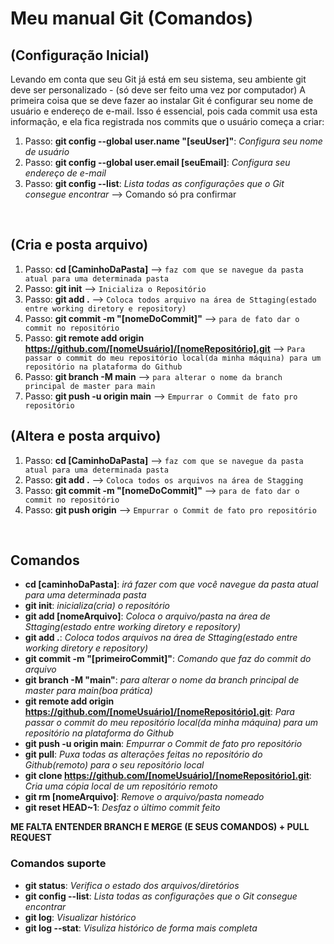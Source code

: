 # Meu manual Git (Comandos)

## (Configuração Inicial)
Levando em conta que seu Git já está em seu sistema, seu ambiente git deve ser personalizado - (só deve ser feito uma vez por computador)
A primeira coisa que se deve fazer ao instalar Git é configurar seu nome de usuário e endereço de e-mail. Isso é essencial, pois cada commit usa esta informação, e ela fica registrada nos commits que o usuário começa a criar:
1. Passo: **git config --global user.name "[seuUser]"**: *Configura seu nome de usuário*
2. Passo: **git config --global user.email [seuEmail]**: *Configura seu endereço de e-mail*
3. Passo: **git config --list**: *Lista todas as configurações que o Git consegue encontrar* --> Comando só pra confirmar

&nbsp;

## (Cria e posta arquivo)
1. Passo: **cd [CaminhoDaPasta]** --> `faz com que se navegue da pasta atual para uma determinada pasta` 
2. Passo: **git init** --> `Inicializa o Repositório`
3. Passo: **git add .** --> `Coloca todos arquivo na área de Sttaging(estado entre working diretory e repository)`
4. Passo: **git commit -m "[nomeDoCommit]"** --> `para de fato dar o commit no repositório`
5. Passo: **git remote add origin https://github.com/[nomeUsuário]/[nomeRepositório].git** --> `Para passar o commit do meu repositório local(da minha máquina) para um repositório na plataforma do Github`
6. Passo: **git branch -M main** --> `para alterar o nome da branch principal de master para main`
7. Passo: **git push -u origin main** --> `Empurrar o Commit de fato pro repositório`


## (Altera e posta arquivo)
1. Passo: **cd [CaminhoDaPasta]** --> `faz com que se navegue da pasta atual para uma determinada pasta`
2. Passo: **git add .** --> `Coloca todos os arquivos na área de Stagging`
3. Passo: **git commit -m "[nomeDoCommit]"** --> `para de fato dar o commit no repositório`
4. Passo: **git push origin** --> `Empurrar o Commit de fato pro repositório`

&nbsp;

## Comandos
- **cd [caminhoDaPasta]**: *irá fazer com que você navegue da pasta atual para uma determinada pasta*
- **git init**: *inicializa(cria) o repositório*
- **git add [nomeArquivo]**: *Coloca o arquivo/pasta na área de Sttaging(estado entre working diretory e repository)*
- **git add .**: *Coloca todos arquivos na área de Sttaging(estado entre working diretory e repository)*
- **git commit -m "[primeiroCommit]"**: *Comando que faz do commit do arquivo*
- **git branch -M "main"**: *para alterar o nome da branch principal de master para main(boa prática)*
- **git remote add origin https://github.com/[nomeUsuário]/[nomeRepositório].git**: *Para passar o commit do meu repositório local(da minha máquina) para um repositório na plataforma do Github*
- **git push -u origin main**: *Empurrar o Commit de fato pro repositório*
- **git pull**: *Puxa todas as alterações feitas no repositório do Github(remoto) para o seu repositório local*
- **git clone https://github.com/[nomeUsuário]/[nomeRepositório].git**: *Cria uma cópia local de um repositório remoto*
- **git rm [nomeArquivo]**: *Remove o arquivo/pasta nomeado*
- **git reset HEAD~1**: *Desfaz o último commit feito*


**ME FALTA ENTENDER BRANCH E MERGE (E SEUS COMANDOS) + PULL REQUEST**

### Comandos suporte
- **git status**: *Verifica o estado dos arquivos/diretórios*
- **git config --list**: *Lista todas as configurações que o Git consegue encontrar*
- **git log**: *Visualizar histórico*
- **git log --stat**: *Visuliza histórico de forma mais completa*
